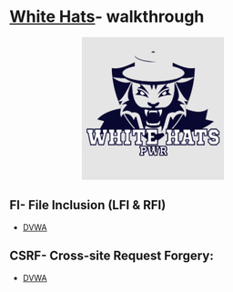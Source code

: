 # [White Hats](https://whitehats.pwr.edu.pl/)- walkthrough
<p align="center">
<img src="https://raw.githubusercontent.com/Hue1337/WhiteHats-walkthrough/main/pics/wh.png" width=250 height=auto/>
</p>

## FI- File Inclusion (LFI & RFI)
- [DVWA](https://github.com/Hue1337/WhiteHats-walkthrough/wiki/File-Inclusion--Walkthrough)
 
## CSRF- Cross-site Request Forgery:
 - [DVWA]()
